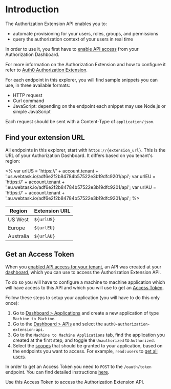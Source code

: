 # Introduction

The Authorization Extension API enables you to:

- automate provisioning for your users, roles, groups, and permissions
- query the authorization context of your users in real time

In order to use it, you first have to [enable API access](/extensions/authorization-extension/v2#enable-api-access) from your Authorization Dashboard.

For more information on the Authorization Extension and how to configure it refer to [Auth0 Authorization Extension](/extensions/authorization-extension).

For each endpoint in this explorer, you will find sample snippets you can use, in three available formats:

- HTTP request
- Curl command
- JavaScript: depending on the endpoint each snippet may use Node.js or simple JavaScript

Each request should be sent with a Content-Type of `application/json`.

## Find your extension URL

All endpoints in this explorer, start with `https://{extension_url}`. This is the URL of your Authorization Dashboard. It differs based on you tenant's region:

<%
  var urlUS = 'https://' + account.tenant + '.us.webtask.io/adf6e2f2b84784b57522e3b19dfc9201/api';
  var urlEU = 'https://' + account.tenant + '.eu.webtask.io/adf6e2f2b84784b57522e3b19dfc9201/api';
  var urlAU = 'https://' + account.tenant + '.au.webtask.io/adf6e2f2b84784b57522e3b19dfc9201/api';
%>

| Region | Extension URL |
|--------|---------------|
| US West | `${urlUS}` |
| Europe | `${urlEU}` |
| Australia | `${urlAU}` |

## Get an Access Token

When you [enabled API access for your tenant](/extensions/authorization-extension/v2#enable-api-access), an API was created at your [dashboard](${manage_url}), which you can use to access the Authorization Extension API.

To do so you will have to configure a machine to machine application which will have access to this API and which you will use to get an [Access Token](/tokens/concepts/overview-access-tokens).

Follow these steps to setup your application (you will have to do this only once):

1. Go to [Dashboard > Applications](${manage_url}/#/applications) and create a new application of type `Machine to Machine`.
2. Go to the [Dashboard > APIs](${manage_url}/#/apis) and select the `auth0-authorization-extension-api`.
3. Go to the `Machine to Machine Applications` tab, find the application you created at the first step, and toggle the `Unauthorized` to `Authorized`.
4. Select the [scopes](/scopes#api-scopes) that should be granted to your application, based on the endpoints you want to access. For example, `read:users` to [get all users](#get-all-users).

In order to get an Access Token you need to `POST` to the `/oauth/token` endpoint. You can find detailed instructions [here](/api-auth/tutorials/client-credentials#ask-for-a-token).

Use this Access Token to access the Authorization Extension API.

